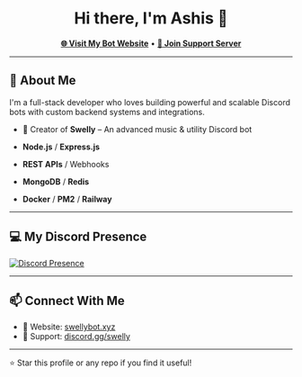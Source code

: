 <h1 align="center">Hi there, I'm Ashis 👋</h1>

<p align="center">
  <a href="https://swellybot.xyz"><strong>🌐 Visit My Bot Website</strong></a> •
  <a href="https://discord.gg/swelly"><strong>💬 Join Support Server</strong></a>
</p>

---

## 🚀 About Me

I'm a full-stack developer who loves building powerful and scalable Discord bots with custom backend systems and integrations.

- 🤖 Creator of **Swelly** – An advanced music & utility Discord bot

- **Node.js** / **Express.js**
- **REST APIs** / Webhooks
- **MongoDB** / **Redis**
- **Docker** / **PM2** / **Railway**

---

## 💻 My Discord Presence

<!-- Replace YOUR_USER_ID with your real Discord user ID -->
[![Discord Presence](https://lanyard.cnrad.dev/api/742984554729570415?showDisplayName=true&hideTag=true)](https://discord.com/users/742984554729570415)


---

## 📫 Connect With Me

- 🔗 Website: [swellybot.xyz](https://swellybot.xyz)
- 💬 Support: [discord.gg/swelly](https://discord.gg/swelly)

---
⭐️ Star this profile or any repo if you find it useful!
